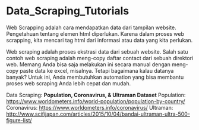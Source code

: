 # Data_Scraping_Tutorials

Web Scrapping adalah cara mendapatkan data dari tampilan website. Pengetahuan tentang elemen html diperlukan. Karena dalam proses web scrapping, kita mencari tag html dari informasi atau data yang kita perlukan.

Web scraping adalah proses ekstrasi data dari sebuah website. Salah satu contoh web scraping adalah meng-copy daftar contact dari sebuah direktori web. Memang Anda bisa saja melakukan ini secara manual dengan meng-copy paste data ke excel, misalnya. Tetapi bagaimana kalau datanya banyak? Untuk ini, Anda membutuhkan automation yang bisa membantu proses web scraping Anda lebih cepat dan mudah.

Data Scraping: **Population, Coronavirus, & Ultraman Dataset**
Population: https://www.worldometers.info/world-population/population-by-country/
Coronavirus:  https://www.worldometers.info/coronavirus/
Ultraman: http://www.scifijapan.com/articles/2015/10/04/bandai-ultraman-ultra-500-figure-list/

